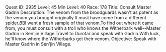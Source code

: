 Quest ID: 2935
Level: 45
Min Level: 40
Race: 178
Title: Consult Master Gadrin
Description: The venom from the broodguards wasn't as potent as the venom you brought originally.It must have come from a different spider.$B$BI want a fresh sample of that venom.To find out where it came from, you must consult with a troll who knows the Witherbark well--Master Gadrin in Sen'jin Village.Travel to Durotar and speak with Gadrin.With luck, he'll know where the Witherbarks get their venom.
Objective: Speak with Master Gadrin in Sen'jin Village.
